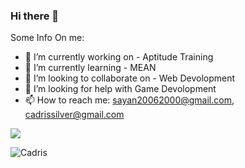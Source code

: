 ### Hi there 👋


[comment]: <**Cadris/Cadris** is a ✨ _special_ ✨ repository because its `README.md` (this file) appears on your GitHub profile.> 

Some Info On me:

- 🔭 I’m currently working on - Aptitude Training
- 🌱 I’m currently learning - MEAN
- 👯 I’m looking to collaborate on - Web Devolopment
- 🤔 I’m looking for help with Game Devolopment
- 📫 How to reach me: sayan20062000@gmail.com, cadrissilver@gmail.com

<img src="https://github-readme-stats.vercel.app/api?username=Cadris&&show_icons=true&title_color=ffffff&icon_color=bb2acf&text_color=daf7dc&bg_color=151515">

<p align="left"> <img src="https://komarev.com/ghpvc/?username=Cadris&label=Profile%20views&color=0e75b6&style=flat" alt="Cadris" /> </p>
